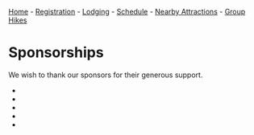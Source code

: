 [Home](index.md) - [Registration](registration.md) - [Lodging](lodging.md) - [Schedule](schedule.md) - [Nearby Attractions](nearby-attractions.md) - [Group Hikes](group-hikes.md) 
# Sponsorships
We wish to thank our sponsors for their generous support.

-
-
-
-
-